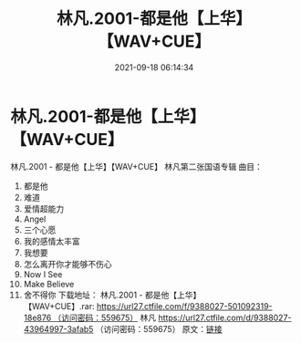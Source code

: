 ﻿---
title: 林凡.2001-都是他【上华】【WAV+CUE】
date: 2021-09-18 06:14:34
categories: WAV车载音乐、镜像
tags: 华语中文
---
# 林凡.2001-都是他【上华】【WAV+CUE】

林凡.2001 -
都是他【上华】【WAV+CUE】
林凡第二张国语专辑
曲目：
01. 都是他
02. 难道
03. 爱情超能力
04. Angel
05. 三个心愿
06. 我的感情太丰富
07. 我想要
08. 怎么离开你才能够不伤心
09. Now I See
10. Make Believe
11. 舍不得你
下载地址：
林凡.2001 - 都是他【上华】【WAV+CUE】.rar: https://url27.ctfile.com/f/9388027-501092319-18e876 （访问密码：559675）
林凡
https://url27.ctfile.com/d/9388027-43964997-3afab5
（访问密码：559675）
原文：[链接](https://blog.sina.com.cn/s/blog_1647c7e7601030tzj.html)